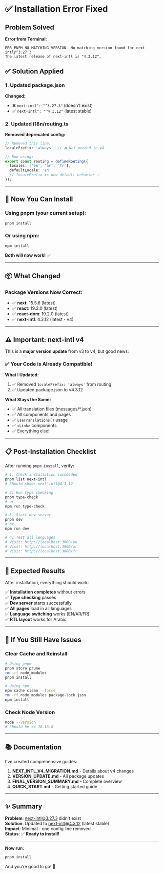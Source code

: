 # ✅ Installation Error Fixed

## Problem Solved

**Error from Terminal:**
```
ERR_PNPM_NO_MATCHING_VERSION  No matching version found for next-intl@^3.27.3
The latest release of next-intl is "4.3.12".
```

## ✅ Solution Applied

### 1. Updated package.json
**Changed:**
- ❌ `next-intl": "^3.27.3"` (doesn't exist)
- ✅ `next-intl": "^4.3.12"` (latest stable)

### 2. Updated i18n/routing.ts
**Removed deprecated config:**
```typescript
// Removed this line:
localePrefix: 'always'  // ❌ Not needed in v4

// Now using:
export const routing = defineRouting({
  locales: ['en', 'ar', 'fr'],
  defaultLocale: 'en'
  // localePrefix is now default behavior ✅
});
```

---

## 🚀 Now You Can Install

### Using pnpm (your current setup):
```bash
pnpm install
```

### Or using npm:
```bash
npm install
```

**Both will now work!** ✅

---

## 📦 What Changed

### Package Versions Now Correct:
- ✅ **next**: 15.5.6 (latest)
- ✅ **react**: 19.2.0 (latest)
- ✅ **react-dom**: 19.2.0 (latest)
- ✅ **next-intl**: 4.3.12 (latest - v4)

---

## ⚠️ Important: next-intl v4

This is a **major version update** from v3 to v4, but good news:

### ✅ Your Code is Already Compatible!

**What I Updated:**
1. ✅ Removed `localePrefix: 'always'` from routing
2. ✅ Updated package.json to v4.3.12

**What Stays the Same:**
- ✅ All translation files (messages/*.json)
- ✅ All components and pages
- ✅ `useTranslations()` usage
- ✅ `<Link>` components
- ✅ Everything else!

---

## 📋 Post-Installation Checklist

After running `pnpm install`, verify:

```bash
# 1. Check installation succeeded
pnpm list next-intl
# Should show: next-intl@4.3.12

# 2. Run type checking
pnpm type-check
# or
npm run type-check

# 3. Start dev server
pnpm dev
# or
npm run dev

# 4. Test all languages
# Visit: http://localhost:3000/en
# Visit: http://localhost:3000/ar
# Visit: http://localhost:3000/fr
```

---

## 🎯 Expected Results

After installation, everything should work:

✅ **Installation completes** without errors  
✅ **Type checking** passes  
✅ **Dev server** starts successfully  
✅ **All pages** load in all languages  
✅ **Language switching** works (EN/AR/FR)  
✅ **RTL layout** works for Arabic  

---

## 🐛 If You Still Have Issues

### Clear Cache and Reinstall

```bash
# Using pnpm
pnpm store prune
rm -rf node_modules
pnpm install

# Using npm
npm cache clean --force
rm -rf node_modules package-lock.json
npm install
```

### Check Node Version

```bash
node --version
# Should be >= 18.18.0
```

---

## 📚 Documentation

I've created comprehensive guides:

1. **NEXT_INTL_V4_MIGRATION.md** - Details about v4 changes
2. **VERSION_UPDATE.md** - All package updates
3. **FINAL_VERSION_SUMMARY.md** - Complete overview
4. **QUICK_START.md** - Getting started guide

---

## ✨ Summary

**Problem**: next-intl@3.27.3 didn't exist  
**Solution**: Updated to next-intl@4.3.12 (latest stable)  
**Impact**: Minimal - one config line removed  
**Status**: ✅ **Ready to install!**

---

**Now run:**
```bash
pnpm install
```

And you're good to go! 🎉



